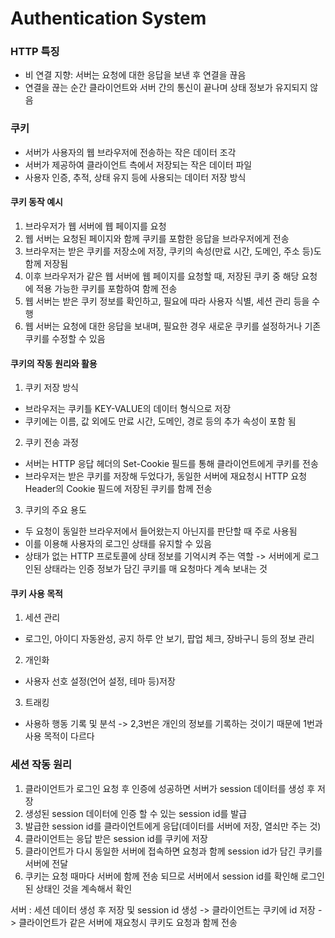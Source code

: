 # Authentication System

### HTTP 특징
-  비 연결 지향: 서버는 요청에 대한 응답을 보낸 후 연결을 끊음
-  연결을 끊는 순간 클라이언트와 서버 간의 통신이 끝나며 상태 정보가 유지되지 않음

### 쿠키
- 서버가 사용자의 웹 브라우저에 전송하는 작은 데이터 조각
- 서버가 제공하여 클라이언트 측에서 저장되는 작은 데이터 파일
- 사용자 인증, 추적, 상태 유지 등에 사용되는 데이터 저장 방식

#### 쿠키 동작 예시
1. 브라우저가 웹 서버에 웹 페이지를 요청
2. 웹 서버는 요청된 페이지와 함께 쿠키를 포함한 응답을 브라우저에게 전송
3. 브라우저는 받은 쿠키를 저장소에 저장, 쿠키의 속성(만료 시간, 도메인, 주소 등)도 함께 저장됨
4. 이후 브라우저가 같은 웹 서버에 웹 페이지를 요청할 때, 저장된 쿠키 중 해당 요청에 적용 가능한 쿠키를 포함하여 함께 전송
5. 웹 서버는 받은 쿠키 정보를 확인하고, 필요에 따라 사용자 식별, 세션 관리 등을 수행
6. 웹 서버는 요청에 대한 응답을 보내며, 필요한 경우 새로운 쿠키를 설정하거나 기존 쿠키를 수정할 수 있음

#### 쿠키의 작동 원리와 활용
1. 쿠키 저장 방식
- 브라우저는 쿠키틀 KEY-VALUE의 데이터 형식으로 저장
- 쿠키에는 이름, 값 외에도 만료 시간, 도메인, 경로 등의 추가 속성이 포함 됨
2. 쿠키 전송 과정
- 서버는 HTTP 응답 헤더의 Set-Cookie 필드를 통해 클라이언트에게 쿠키를 전송
- 브라우저는 받은 쿠키를 저장해 두었다가, 동일한 서버에 재요청시 HTTP 요청 Header의 Cookie 필드에 저장된 쿠키를 함께 전송
3. 쿠키의 주요 용도
- 두 요청이 동일한 브라우저에서 들어왔는지 아닌지를 판단할 때 주로 사용됨
- 이를 이용해 사용자의 로그인 상태를 유지할 수 있음
- 상태가 없는 HTTP 프로토콜에 상태 정보를 기억시켜 주는 역할
-> 서버에게 로그인된 상태라는 인증 정보가 담긴 쿠키를 매 요청마다 계속 보내는 것

#### 쿠키 사용 목적
1. 세션 관리
- 로그인, 아이디 자동완성, 공지 하루 안 보기, 팝업 체크, 장바구니 등의 정보 관리
2. 개인화
- 사용자 선호 설정(언어 설정, 테마 등)저장
3. 트래킹
- 사용하 행동 기록 및 분석
-> 2,3번은 개인의 정보를 기록하는 것이기 때문에 1번과 사용 목적이 다르다


### 세션 작동 원리
1. 클라이언트가 로그인 요청 후 인증에 성공하면 서버가 session 데이터를 생성 후 저장
2. 생성된 session 데이터에 인증 할 수 있는 session id를 발급
3. 발급한 session id를 클라이언트에게 응답(데이터를 서버에 저장, 열쇠만 주는 것)
4. 클라이언트는 응답 받은 session id를 쿠키에 저장
5. 클라이언트가 다시 동일한 서버에 접속하면 요청과 함께 session id가 담긴 쿠키를 서버에 전달
6. 쿠키는 요청 때마다 서버에 함께 전송 되므로 서버에서 session id를 확인해 로그인 된 상태인 것을 계속해서 확인

서버 : 세션 데이터 생성 후 저장 및 session id 생성 -> 클라이언트는 쿠키에 id 저장 -> 클라이언트가 같은 서버에 재요청시 쿠키도 요청과 함께 전송